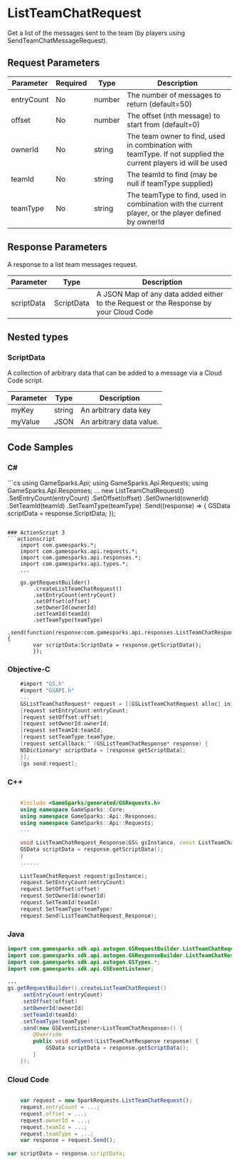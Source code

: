 
# ListTeamChatRequest


Get a list of the messages sent to the team (by players using SendTeamChatMessageRequest).


## Request Parameters

Parameter | Required | Type | Description
--------- | -------- | ---- | -----------
entryCount | No | number | The number of messages to return (default=50)
offset | No | number | The offset (nth message) to start from (default=0)
ownerId | No | string | The team owner to find, used in combination with teamType. If not supplied the current players id will be used
teamId | No | string | The teamId to find (may be null if teamType supplied)
teamType | No | string | The teamType to find, used in combination with the current player, or the player defined by ownerId

## Response Parameters


A response to a list team messages request.

Parameter | Type | Description
--------- | ---- | -----------
scriptData | ScriptData | A JSON Map of any data added either to the Request or the Response by your Cloud Code

## Nested types

### ScriptData

A collection of arbitrary data that can be added to a message via a Cloud Code script.

Parameter | Type | Description
--------- | ---- | -----------
myKey | string | An arbitrary data key
myValue | JSON | An arbitrary data value.


## Code Samples

<h3>C#</h3>
```cs
	using GameSparks.Api;
	using GameSparks.Api.Requests;
	using GameSparks.Api.Responses;
	...
	new ListTeamChatRequest()
		.SetEntryCount(entryCount)
		.SetOffset(offset)
		.SetOwnerId(ownerId)
		.SetTeamId(teamId)
		.SetTeamType(teamType)
		.Send((response) => {
		GSData scriptData = response.ScriptData; 
		});

```

### ActionScript 3
```actionscript
	import com.gamesparks.*;
	import com.gamesparks.api.requests.*;
	import com.gamesparks.api.responses.*;
	import com.gamesparks.api.types.*;
	...
	
	gs.getRequestBuilder()
	    .createListTeamChatRequest()
		.setEntryCount(entryCount)
		.setOffset(offset)
		.setOwnerId(ownerId)
		.setTeamId(teamId)
		.setTeamType(teamType)
		.send(function(response:com.gamesparks.api.responses.ListTeamChatResponse):void {
		var scriptData:ScriptData = response.getScriptData(); 
		});

```

### Objective-C
```objectivec
	#import "GS.h"
	#import "GSAPI.h"
	...
	GSListTeamChatRequest* request = [[GSListTeamChatRequest alloc] init];
	[request setEntryCount:entryCount;
	[request setOffset:offset;
	[request setOwnerId:ownerId;
	[request setTeamId:teamId;
	[request setTeamType:teamType;
	[request setCallback:^ (GSListTeamChatResponse* response) {
	NSDictionary* scriptData = [response getScriptData]; 
	}];
	[gs send:request];

```

### C++
```cpp

	#include <GameSparks/generated/GSRequests.h>
	using namespace GameSparks::Core;
	using namespace GameSparks::Api::Responses;
	using namespace GameSparks::Api::Requests;
	...
	
	void ListTeamChatRequest_Response(GS& gsInstance, const ListTeamChatResponse& response) {
	GSData scriptData = response.getScriptData(); 
	}
	......
	
	ListTeamChatRequest request(gsInstance);
	request.SetEntryCount(entryCount)
	request.SetOffset(offset)
	request.SetOwnerId(ownerId)
	request.SetTeamId(teamId)
	request.SetTeamType(teamType)
	request.Send(ListTeamChatRequest_Response);
```

### Java
```java
import com.gamesparks.sdk.api.autogen.GSRequestBuilder.ListTeamChatRequest;
import com.gamesparks.sdk.api.autogen.GSResponseBuilder.ListTeamChatResponse;
import com.gamesparks.sdk.api.autogen.GSTypes.*;
import com.gamesparks.sdk.api.GSEventListener;

...
gs.getRequestBuilder().createListTeamChatRequest()
	.setEntryCount(entryCount)
	.setOffset(offset)
	.setOwnerId(ownerId)
	.setTeamId(teamId)
	.setTeamType(teamType)
	.send(new GSEventListener<ListTeamChatResponse>() {
		@Override
		public void onEvent(ListTeamChatResponse response) {
			GSData scriptData = response.getScriptData(); 
		}
	});

```

### Cloud Code
```javascript

	var request = new SparkRequests.ListTeamChatRequest();
	request.entryCount = ...;
	request.offset = ...;
	request.ownerId = ...;
	request.teamId = ...;
	request.teamType = ...;
	var response = request.Send();
	
var scriptData = response.scriptData; 
```


